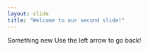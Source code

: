 ```yaml
---
layout: slide
title: "Welcome to our second slide!"
--- 
```

Something new
Use the left arrow to go back!
